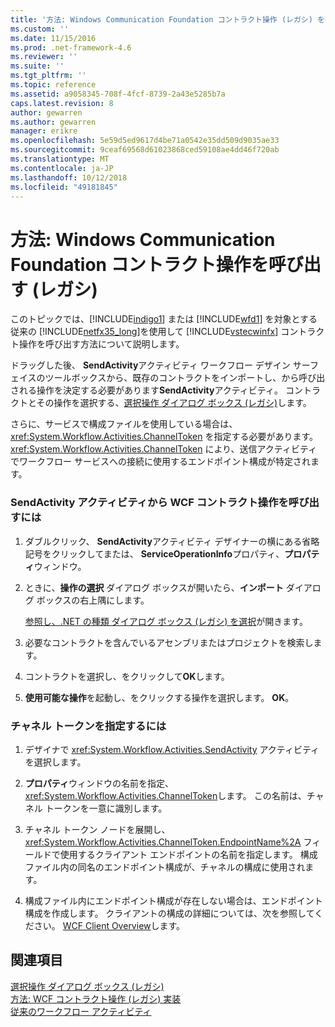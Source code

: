 ```yaml
---
title: '方法: Windows Communication Foundation コントラクト操作 (レガシ) を呼び出す |Microsoft Docs'
ms.custom: ''
ms.date: 11/15/2016
ms.prod: .net-framework-4.6
ms.reviewer: ''
ms.suite: ''
ms.tgt_pltfrm: ''
ms.topic: reference
ms.assetid: a9058345-708f-4fcf-8739-2a43e5285b7a
caps.latest.revision: 8
author: gewarren
ms.author: gewarren
manager: erikre
ms.openlocfilehash: 5e59d5ed9617d4be71a0542e35dd509d9035ae33
ms.sourcegitcommit: 9ceaf69568d61023868ced59108ae4dd46f720ab
ms.translationtype: MT
ms.contentlocale: ja-JP
ms.lasthandoff: 10/12/2018
ms.locfileid: "49181845"
---
```

# <a name="how-to-invoke-a-windows-communication-foundation-contract-operation-legacy"></a>方法: Windows Communication Foundation コントラクト操作を呼び出す (レガシ)
このトピックでは、[!INCLUDE[indigo1](../includes/indigo1-md.md)] または [!INCLUDE[wfd1](../includes/wfd1-md.md)] を対象とする従来の [!INCLUDE[netfx35_long](../includes/netfx35-long-md.md)]を使用して [!INCLUDE[vstecwinfx](../includes/vstecwinfx-md.md)] コントラクト操作を呼び出す方法について説明します。  
  
 ドラッグした後、 **SendActivity**アクティビティ ワークフロー デザイン サーフェイスのツールボックスから、既存のコントラクトをインポートし、から呼び出される操作を決定する必要があります**SendActivity**アクティビティ。 コントラクトとその操作を選択する、[選択操作 ダイアログ ボックス (レガシ)](../workflow-designer/choose-operation-dialog-box-legacy.md)します。  
  
 さらに、サービスで構成ファイルを使用している場合は、<xref:System.Workflow.Activities.ChannelToken> を指定する必要があります。 <xref:System.Workflow.Activities.ChannelToken> により、送信アクティビティでワークフロー サービスへの接続に使用するエンドポイント構成が特定されます。  
  
### <a name="to-invoke-a-wcf-contract-operation-from-a-sendactivity-activity"></a>SendActivity アクティビティから WCF コントラクト操作を呼び出すには  
  
1.  ダブルクリック、 **SendActivity**アクティビティ デザイナーの横にある省略記号をクリックしてまたは、 **ServiceOperationInfo**プロパティ、**プロパティ**ウィンドウ。  
  
2.  ときに、**操作の選択**  ダイアログ ボックスが開いたら、**インポート** ダイアログ ボックスの右上隅にします。  
  
     [参照し、.NET の種類 ダイアログ ボックス (レガシ) を選択](../workflow-designer/browse-and-select-a-dotnet-type-dialog-box-legacy.md)が開きます。  
  
3.  必要なコントラクトを含んでいるアセンブリまたはプロジェクトを検索します。  
  
4.  コントラクトを選択し、をクリックして**OK**します。  
  
5.  **使用可能な操作**を起動し、をクリックする操作を選択します。 **OK**。  
  
### <a name="to-specify-a-channel-token"></a>チャネル トークンを指定するには  
  
1.  デザイナで <xref:System.Workflow.Activities.SendActivity> アクティビティを選択します。  
  
2.  **プロパティ**ウィンドウの名前を指定、<xref:System.Workflow.Activities.ChannelToken>します。 この名前は、チャネル トークンを一意に識別します。  
  
3.  チャネル トークン ノードを展開し、<xref:System.Workflow.Activities.ChannelToken.EndpointName%2A> フィールドで使用するクライアント エンドポイントの名前を指定します。 構成ファイル内の同名のエンドポイント構成が、チャネルの構成に使用されます。  
  
4.  構成ファイル内にエンドポイント構成が存在しない場合は、エンドポイント構成を作成します。 クライアントの構成の詳細については、次を参照してください。 [WCF Client Overview](http://msdn.microsoft.com/library/f60d9bc5-8ade-4471-8ecf-5a07a936c82d)します。  
  
## <a name="see-also"></a>関連項目  
 [選択操作 ダイアログ ボックス (レガシ)](../workflow-designer/choose-operation-dialog-box-legacy.md)   
 [方法: WCF コントラクト操作 (レガシ) 実装](../workflow-designer/how-to-implement-a-windows-communication-foundation-contract-operation-legacy.md)   
 [従来のワークフロー アクティビティ](../workflow-designer/legacy-workflow-activities.md)